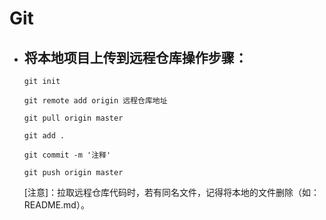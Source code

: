 # Git

- ## 将本地项目上传到远程仓库操作步骤：

	`git init`

	`git remote add origin 远程仓库地址`

	`git pull origin master`

	`git add .`

	`git commit -m '注释'`

	`git push origin master`

	[注意]：拉取远程仓库代码时，若有同名文件，记得将本地的文件删除（如：README.md）。

